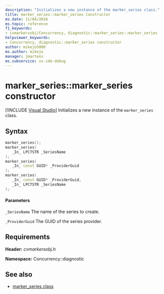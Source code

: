 ```yaml
---
description: "Initializes a new instance of the marker_series class."
title: marker_series::marker_series Constructor
ms.date: 11/04/2016
ms.topic: reference
f1_keywords: 
- cvmarkersobj/Concurrency, diagnostic::marker_series::marker_series
helpviewer_keywords: 
- Concurrency, diagnostic::marker_series constructor
author: mikejo5000
ms.author: mikejo
manager: jmartens
ms.subservice: vs-ide-debug
---
```

# marker_series::marker_series constructor

 [!INCLUDE [Visual Studio](~/includes/applies-to-version/vs-windows-only.md)]
Initializes a new instance of the `marker_series` class.

## Syntax

```cpp
marker_series();
marker_series(
   _In_ LPCTSTR _SeriesName
);
marker_series(
   _In_ const GUID* _ProviderGuid
);
marker_series(
   _In_ const GUID* _ProviderGuid,
   _In_ LPCTSTR _SeriesName
);
```

#### Parameters
 `_SeriesName`
 The name of the series to create.

 `_ProviderGuid`
 The GUID of the series provider.

## Requirements
 **Header:** *cvmarkersobj.h*

 **Namespace:** Concurrency::diagnostic

## See also
- [marker_series class](../profiling/marker-series-class.md)
